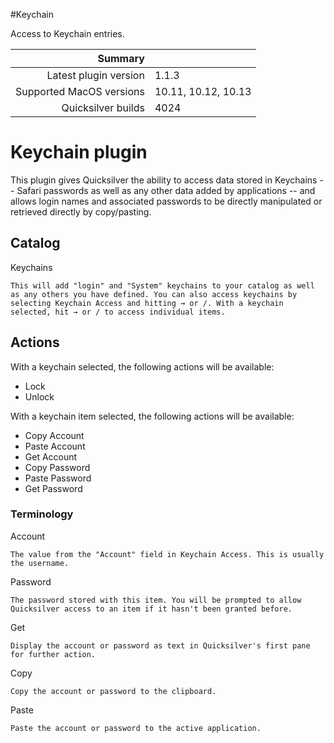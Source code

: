 #Keychain

Access to Keychain entries.

 Summary                  | &nbsp; 
-------------------------:|:--------------------
 Latest plugin version    | 1.1.3
 Supported MacOS versions | 10.11, 10.12, 10.13
 Quicksilver builds       | 4024


# Keychain plugin

This plugin gives Quicksilver the ability to access data stored in Keychains
-- Safari passwords as well as any other data added by applications -- and
allows login names and associated passwords to be directly manipulated or
retrieved directly by copy/pasting.

## Catalog

Keychains

    This will add "login" and "System" keychains to your catalog as well as any others you have defined. You can also access keychains by selecting Keychain Access and hitting → or /. With a keychain selected, hit → or / to access individual items.

## Actions

With a keychain selected, the following actions will be available:

  * Lock
  * Unlock

With a keychain item selected, the following actions will be available:

  * Copy Account
  * Paste Account
  * Get Account
  * Copy Password
  * Paste Password
  * Get Password

### Terminology

Account

    The value from the "Account" field in Keychain Access. This is usually the username.
Password

    The password stored with this item. You will be prompted to allow Quicksilver access to an item if it hasn't been granted before.
Get

    Display the account or password as text in Quicksilver's first pane for further action.
Copy

    Copy the account or password to the clipboard.
Paste

    Paste the account or password to the active application.